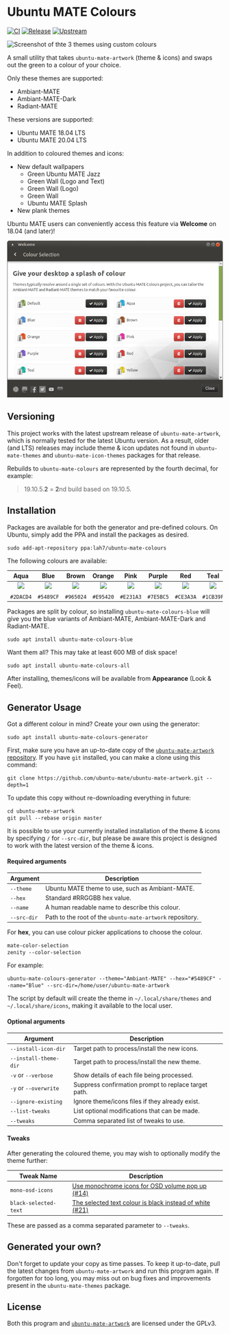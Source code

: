 # Ubuntu MATE Colours

[![CI](https://github.com/lah7/ubuntu-mate-colours/workflows/CI/badge.svg?branch=master&event=push)](https://github.com/lah7/ubuntu-mate-colours/actions?query=workflow%3ACI)
[![Release](https://img.shields.io/github/release/lah7/ubuntu-mate-colours.svg)](https://github.com/lah7/ubuntu-mate-colours/releases)
[![Upstream](https://img.shields.io/github/release/ubuntu-mate/ubuntu-mate-artwork.svg?label=upstream)](https://github.com/ubuntu-mate/ubuntu-mate-artwork/releases)

![Screenshot of thte 3 themes using custom colours](.github/screenshot@2x.jpg)

A small utility that takes `ubuntu-mate-artwork` (theme & icons)
and swaps out the green to a colour of your choice.

Only these themes are supported:

* Ambiant-MATE
* Ambiant-MATE-Dark
* Radiant-MATE

These versions are supported:

* Ubuntu MATE 18.04 LTS
* Ubuntu MATE 20.04 LTS

In addition to coloured themes and icons:

* New default wallpapers
  * Green Ubuntu MATE Jazz
  * Green Wall (Logo and Text)
  * Green Wall (Logo)
  * Green Wall
  * Ubuntu MATE Splash
* New plank themes

Ubuntu MATE users can conveniently access this feature via **Welcome** on 18.04
(and later)!

![Screenshot of Colour Selection in Ubuntu MATE Welcome](.github/welcome.png)


## Versioning

This project works with the latest upstream release of `ubuntu-mate-artwork`, which
is normally tested for the latest Ubuntu version. As a result, older (and LTS)
releases may include theme & icon updates not found in
`ubuntu-mate-themes` and `ubuntu-mate-icon-themes` packages for that release.

Rebuilds to `ubuntu-mate-colours` are represented by the fourth decimal, for example:

> 19.10.5.**2** = **2**nd build based on 19.10.5.


## Installation

Packages are available for both the generator and pre-defined colours.
On Ubuntu, simply add the PPA and install the packages as desired.

    sudo add-apt-repository ppa:lah7/ubuntu-mate-colours

The following colours are available:

| Aqua                  | Blue                  | Brown                  | Orange                  | Pink                  | Purple                  | Red                  | Teal                  | Yellow                  |
| :-------------------: | :-------------------: | :--------------------: | :---------------------: | :-------------------: | :---------------------: | :------------------: | :-------------------: | :---------------------: |
| ![](.github/aqua.png) | ![](.github/blue.png) | ![](.github/brown.png) | ![](.github/orange.png) | ![](.github/pink.png) | ![](.github/purple.png) | ![](.github/red.png) | ![](.github/teal.png) | ![](.github/yellow.png) |
| `#2DACD4`             | `#5489CF`             | `#965024`              | `#E95420`               | `#E231A3`             | `#7E5BC5`               | `#CE3A3A`            | `#1CB39F`             | `#DFCA25`               |

Packages are split by colour, so installing `ubuntu-mate-colours-blue` will
give you the blue variants of Ambiant-MATE, Ambiant-MATE-Dark and Radiant-MATE.

    sudo apt install ubuntu-mate-colours-blue

Want them all? This may take at least 600 MB of disk space!

    sudo apt install ubuntu-mate-colours-all

After installing, themes/icons will be available from **Appearance** (Look & Feel).


## Generator Usage

Got a different colour in mind? Create your own using the generator:

    sudo apt install ubuntu-mate-colours-generator

First, make sure you have an up-to-date copy of the [`ubuntu-mate-artwork` repository](https://github.com/ubuntu-mate/ubuntu-mate-artwork).
If you have `git` installed, you can make a clone using this command:

    git clone https://github.com/ubuntu-mate/ubuntu-mate-artwork.git --depth=1

To update this copy without re-downloading everything in future:

    cd ubuntu-mate-artwork
    git pull --rebase origin master

It is possible to use your currently installed installation of the theme & icons
by specifying `/` for `--src-dir`, but please be aware this project is designed to
work with the latest version of the theme & icons.

#### Required arguments

| Argument          | Description                                             |
| ----------------- | ------------------------------------------------------- |
| `--theme`         | Ubuntu MATE theme to use, such as Ambiant-MATE.
| `--hex`           | Standard #RRGGBB hex value.
| `--name`          | A human readable name to describe this colour.
| `--src-dir`       | Path to the root of the `ubuntu-mate-artwork` repository.

For **hex**, you can use colour picker applications to choose the colour.

    mate-color-selection
    zenity --color-selection

For example:

    ubuntu-mate-colours-generator --theme="Ambiant-MATE" --hex="#5489CF" --name="Blue" --src-dir=/home/user/ubuntu-mate-artwork

The script by default will create the theme in `~/.local/share/themes` and
`~/.local/share/icons`, making it available to the local user.


#### Optional arguments

| Argument               | Description                                       |
| ---------------------- | ------------------------------------------------- |
| `--install-icon-dir`   | Target path to process/install the new icons.
| `--install-theme-dir`  | Target path to process/install the new theme.
| `-v` or `--verbose`    | Show details of each file being processed.
| `-y` or `--overwrite`  | Suppress confirmation prompt to replace target path.
| `--ignore-existing`    | Ignore theme/icons files if they already exist.
| `--list-tweaks`        | List optional modifications that can be made.
| `--tweaks`             | Comma separated list of tweaks to use.


#### Tweaks

After generating the coloured theme, you may wish to optionally modify the theme
further:

| Tweak Name             | Description                                       |
| ---------------------- | ------------------------------------------------- |
| `mono-osd-icons`       | [Use monochrome icons for OSD volume pop up (#14)](https://github.com/lah7/ubuntu-mate-colours/issues/14)
| `black-selected-text`  | [The selected text colour is black instead of white (#21)](https://github.com/lah7/ubuntu-mate-colours/issues/21)

These are passed as a comma separated parameter to `--tweaks`.


## Generated your own?

Don't forget to update your copy as time passes. To keep it up-to-date, pull the
latest changes from `ubuntu-mate-artwork` and run this program again. If
forgotten for too long, you may miss out on bug fixes and improvements
present in the `ubuntu-mate-themes` package.


## License

Both this program and [`ubuntu-mate-artwork`](https://github.com/ubuntu-mate/ubuntu-mate-artwork)
are licensed under the GPLv3.
